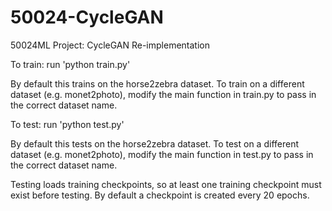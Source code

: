 # 50024-CycleGAN
50024ML Project: CycleGAN Re-implementation

To train:
run 'python train.py'

By default this trains on the horse2zebra dataset. To train on a different dataset (e.g. monet2photo), modify the main function in train.py to pass in the correct dataset name.


To test:
run 'python test.py'

By default this tests on the horse2zebra dataset. To test on a different dataset (e.g. monet2photo), modify the main function in test.py to pass in the correct dataset name.

Testing loads training checkpoints, so at least one training checkpoint must exist before testing. By default a checkpoint is created every 20 epochs.
